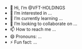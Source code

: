 - 👋 Hi, I’m @VFT-HOLDINGS
- 👀 I’m interested in ...
- 🌱 I’m currently learning ...
- 💞️ I’m looking to collaborate on ...
- 📫 How to reach me ...
- 😄 Pronouns: ...
- ⚡ Fun fact: ...

<!---
VFT-HOLDINGS/VFT-HOLDINGS is a ✨ special ✨ repository because its `README.md` (this file) appears on your GitHub profile.
You can click the Preview link to take a look at your changes.
--->
